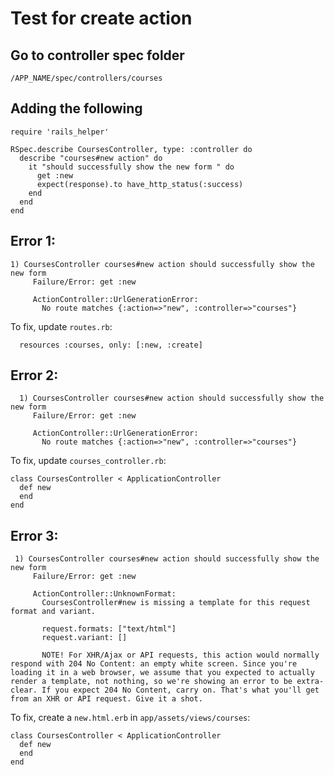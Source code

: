 # Test for create action

## Go to controller spec folder

```
/APP_NAME/spec/controllers/courses
```

## Adding the following
```
require 'rails_helper'

RSpec.describe CoursesController, type: :controller do
  describe "courses#new action" do
    it "should successfully show the new form " do
      get :new
      expect(response).to have_http_status(:success)
    end
  end
end
```


## Error 1:
```
1) CoursesController courses#new action should successfully show the new form 
     Failure/Error: get :new
     
     ActionController::UrlGenerationError:
       No route matches {:action=>"new", :controller=>"courses"}
```

To fix, update `routes.rb`:

```
  resources :courses, only: [:new, :create]
```

## Error 2:

```
  1) CoursesController courses#new action should successfully show the new form 
     Failure/Error: get :new
     
     ActionController::UrlGenerationError:
       No route matches {:action=>"new", :controller=>"courses"}
```             

To fix, update `courses_controller.rb`:

```
class CoursesController < ApplicationController
  def new
  end
end
```

## Error 3:

```
 1) CoursesController courses#new action should successfully show the new form 
     Failure/Error: get :new
     
     ActionController::UnknownFormat:
       CoursesController#new is missing a template for this request format and variant.
     
       request.formats: ["text/html"]
       request.variant: []
     
       NOTE! For XHR/Ajax or API requests, this action would normally respond with 204 No Content: an empty white screen. Since you're loading it in a web browser, we assume that you expected to actually render a template, not nothing, so we're showing an error to be extra-clear. If you expect 204 No Content, carry on. That's what you'll get from an XHR or API request. Give it a shot.
```             

To fix, create a `new.html.erb` in `app/assets/views/courses`:

```
class CoursesController < ApplicationController
  def new
  end
end
```
